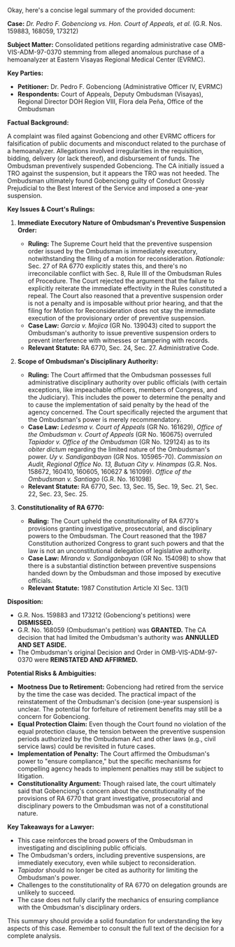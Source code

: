 Okay, here's a concise legal summary of the provided document:

**Case:** *Dr. Pedro F. Gobenciong vs. Hon. Court of Appeals, et al.* (G.R. Nos. 159883, 168059, 173212)

**Subject Matter:** Consolidated petitions regarding administrative case OMB-VIS-ADM-97-0370 stemming from alleged anomalous purchase of a hemoanalyzer at Eastern Visayas Regional Medical Center (EVRMC).

**Key Parties:**

*   **Petitioner:** Dr. Pedro F. Gobenciong (Administrative Officer IV, EVRMC)
*   **Respondents:** Court of Appeals, Deputy Ombudsman (Visayas), Regional Director DOH Region VIII, Flora dela Peña, Office of the Ombudsman

**Factual Background:**

A complaint was filed against Gobenciong and other EVRMC officers for falsification of public documents and misconduct related to the purchase of a hemoanalyzer. Allegations involved irregularities in the requisition, bidding, delivery (or lack thereof), and disbursement of funds. The Ombudsman preventively suspended Gobenciong. The CA initially issued a TRO against the suspension, but it appears the TRO was not heeded. The Ombudsman ultimately found Gobenciong guilty of Conduct Grossly Prejudicial to the Best Interest of the Service and imposed a one-year suspension.

**Key Issues & Court's Rulings:**

1.  **Immediate Executory Nature of Ombudsman's Preventive Suspension Order:**
    *   **Ruling:** The Supreme Court held that the preventive suspension order issued by the Ombudsman is immediately executory, notwithstanding the filing of a motion for reconsideration. *Rationale:* Sec. 27 of RA 6770 explicitly states this, and there's no irreconcilable conflict with Sec. 8, Rule III of the Ombudsman Rules of Procedure. The Court rejected the argument that the failure to explicitly reiterate the immediate effectivity in the Rules constituted a repeal. The Court also reasoned that a preventive suspension order is not a penalty and is imposable without prior hearing, and that the filing for Motion for Reconsideration does not stay the immediate execution of the provisionary order of preventive suspension.
    *   **Case Law:** *Garcia v. Mojica* (GR No. 139043) cited to support the Ombudsman's authority to issue preventive suspension orders to prevent interference with witnesses or tampering with records.
    *   **Relevant Statute:** RA 6770, Sec. 24, Sec. 27. Administrative Code.

2.  **Scope of Ombudsman's Disciplinary Authority:**
    *   **Ruling:** The Court affirmed that the Ombudsman possesses full administrative disciplinary authority over public officials (with certain exceptions, like impeachable officers, members of Congress, and the Judiciary). This includes the power to determine the penalty and to cause the implementation of said penalty by the head of the agency concerned. The Court specifically rejected the argument that the Ombudsman's power is merely recommendatory.
    *   **Case Law:** *Ledesma v. Court of Appeals* (GR No. 161629), *Office of the Ombudsman v. Court of Appeals* (GR No. 160675) overruled *Tapiador v. Office of the Ombudsman* (GR No. 129124) as to its *obiter dictum* regarding the limited nature of the Ombudsman's power. *Uy v. Sandiganbayan* (GR Nos. 105965-70). *Commission on Audit, Regional Office No. 13, Butuan City v. Hinampas* (G.R. Nos. 158672, 160410, 160605, 160627 & 161099). *Office of the Ombudsman v. Santiago* (G.R. No. 161098)
    *   **Relevant Statute:** RA 6770, Sec. 13, Sec. 15, Sec. 19, Sec. 21, Sec. 22, Sec. 23, Sec. 25.

3.  **Constitutionality of RA 6770:**
    *   **Ruling:** The Court upheld the constitutionality of RA 6770's provisions granting investigative, prosecutorial, and disciplinary powers to the Ombudsman. The Court reasoned that the 1987 Constitution authorized Congress to grant such powers and that the law is not an unconstitutional delegation of legislative authority.
    *   **Case Law:** *Miranda v. Sandiganbayan* (GR No. 154098) to show that there is a substantial distinction between preventive suspensions handed down by the Ombudsman and those imposed by executive officials.
    *   **Relevant Statute:** 1987 Constitution Article XI Sec. 13(1)

**Disposition:**

*   G.R. Nos. 159883 and 173212 (Gobenciong's petitions) were **DISMISSED.**
*   G.R. No. 168059 (Ombudsman's petition) was **GRANTED.** The CA decision that had limited the Ombudsman's authority was **ANNULLED AND SET ASIDE.**
*   The Ombudsman's original Decision and Order in OMB-VIS-ADM-97-0370 were **REINSTATED AND AFFIRMED.**

**Potential Risks & Ambiguities:**

*   **Mootness Due to Retirement:** Gobenciong had retired from the service by the time the case was decided. The practical impact of the reinstatement of the Ombudsman's decision (one-year suspension) is unclear. The potential for forfeiture of retirement benefits may still be a concern for Gobenciong.
*   **Equal Protection Claim:** Even though the Court found no violation of the equal protection clause, the tension between the preventive suspension periods authorized by the Ombudsman Act and other laws (e.g., civil service laws) could be revisited in future cases.
*   **Implementation of Penalty:** The Court affirmed the Ombudsman's power to "ensure compliance," but the specific mechanisms for compelling agency heads to implement penalties may still be subject to litigation.
*   **Constitutionality Argument:** Though raised late, the court ultimately said that Gobenciong's concern about the constitutionality of the provisions of RA 6770 that grant investigative, prosecutorial and disciplinary powers to the Ombudsman was not of a constitutional nature.

**Key Takeaways for a Lawyer:**

*   This case reinforces the broad powers of the Ombudsman in investigating and disciplining public officials.
*   The Ombudsman's orders, including preventive suspensions, are immediately executory, even while subject to reconsideration.
*   *Tapiador* should no longer be cited as authority for limiting the Ombudsman's power.
*   Challenges to the constitutionality of RA 6770 on delegation grounds are unlikely to succeed.
*   The case does not fully clarify the mechanics of ensuring compliance with the Ombudsman's disciplinary orders.

This summary should provide a solid foundation for understanding the key aspects of this case. Remember to consult the full text of the decision for a complete analysis.
